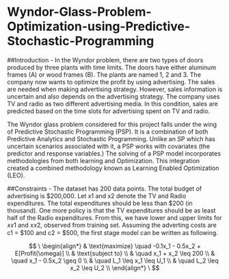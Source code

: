 # Wyndor-Glass-Problem-Optimization-using-Predictive-Stochastic-Programming
##Introduction -
In the Wyndor problem, there are two types of doors produced by three plants with time limits. The doors have either aluminum frames (A) or wood frames (B). The
plants are named 1, 2 and 3. The company now wants to optimize the profit by using advertising. The sales are needed when making advertising strategy. However, sales information is uncertain and also depends on the advertising strategy. The company uses TV and radio as two different advertising media. In this condition, sales are predicted based on the time slots for advertising spent on TV and radio.

The Wyndor glass problem considered for this project falls under the wing of Predictive Stochastic Programming (PSP). It is a combination of both Predictive Analytics and Stochastic Programming. Unlike an SP which has uncertain scenarios associated with it, a PSP works with covariates (the predictor and response variables.) The solving of a PSP model incorporates methodologies from both learning and Optimization. This integration created a combined methodology known as Learning Enabled Optimization (LEO).

##Constraints -
The dataset has 200 data points. The total budget of advertising is $200,000. Let x1 and x2 denote the TV and Radio expenditures. The total expenditures should be less than $200 (in thousand). One more policy is that the TV expenditures should be as least half of the Radio expenditures. From this, we have lower and upper limits for 𝑥𝑥1 and 𝑥𝑥2, observed from training set. Assuming the adverting costs are c1 = $100 and c2 = $500, the first stage model can be written as following.

$$
\
\begin{align*}
& \text{maximize} \quad -0.1x_1 - 0.5x_2 + E[Profit(\omega)] \\
& \text{subject to} \\
& \quad x_1 + x_2 \leq 200 \\
& \quad x_1 - 0.5x_2 \geq 0 \\
& \quad L_1 \leq x_1 \leq U_1 \\
& \quad L_2 \leq x_2 \leq U_2 \\
\end{align*}
\
$$
